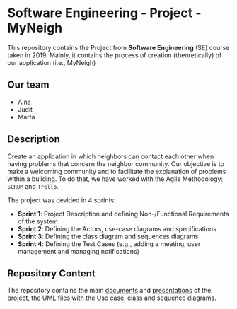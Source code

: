 # Software Engineering - Project - MyNeigh

This repository contains the Project from __Software Engineering__ (SE) course taken in 2019. 
Mainly, it contains the process of creation (theoretically) of our application (i.e., MyNeigh)

## Our team 
- Aina 
- Judit
- Marta

## Description

Create an application in which neighbors can contact each other when having problems that concern the neighbor community. Our objective is to make a welcoming community and to facilitate the explanation of problems within a building. To do that, we have worked with the Agile Methodology: `SCRUM` and `Trello`.  

The project was devided in 4 sprints:

* __Sprint 1__: Project Description and defining Non-/Functional Requirements of the system
* __Sprint 2__: Defining the Actors, use-case diagrams and specifications
* __Sprint 3__: Defining the class diagram and sequences diagrams
* __Sprint 4__: Defining the Test Cases (e.g., adding a meeting, user management and managing notifications)

## Repository Content

The repository contains the main [documents]() and [presentations]() of the project, the [UML]() files with the Use case, class and sequence diagrams. 





